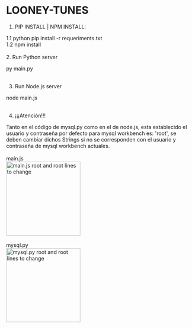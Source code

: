 # LOONEY-TUNES

1. PIP INSTALL | NPM INSTALL:

1.1 python pip install -r requeriments.txt <br />
1.2 npm install
<br />
<br />
2. Run Python server

py main.py<br />
<br />

3. Run Node.js server

node main.js <br />
<br />

4. ¡¡¡Atención!!!

Tanto en el código de mysql.py como en el de node.js, esta establecido el usuario y contraseña por defecto para mysql workbench es: 'root', se deben 
cambiar dichos Strings si no se corresponden con el usuario y contraseña de mysql workbench actuales. 
<br />
<br />
main.js<br />
<img src="https://user-images.githubusercontent.com/72606629/209454727-755b07fc-1dfd-4c44-aa6f-0dec3f67a973.png" alt="main.js root and root lines to change" style="width:200px;"/>
<br />
<br />
mysql.py<br />
<img src="https://user-images.githubusercontent.com/72606629/209454739-399e01b4-5f2b-4067-9b47-ba94b0aab4ba.png" alt="mysql.py root and root lines to change" style="width:200px;"/>


